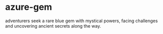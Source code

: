 # azure-gem
adventurers seek a rare blue gem with mystical powers, facing challenges and uncovering ancient secrets along the way.
